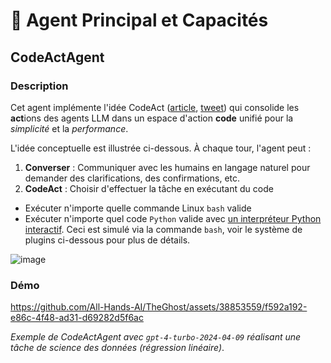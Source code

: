 # 🧠 Agent Principal et Capacités

## CodeActAgent

### Description

Cet agent implémente l'idée CodeAct ([article](https://arxiv.org/abs/2402.01030), [tweet](https://twitter.com/xingyaow_/status/1754556835703751087)) qui consolide les **act**ions des agents LLM dans un espace d'action **code** unifié pour la _simplicité_ et la _performance_.

L'idée conceptuelle est illustrée ci-dessous. À chaque tour, l'agent peut :

1. **Converser** : Communiquer avec les humains en langage naturel pour demander des clarifications, des confirmations, etc.
2. **CodeAct** : Choisir d'effectuer la tâche en exécutant du code

- Exécuter n'importe quelle commande Linux `bash` valide
- Exécuter n'importe quel code `Python` valide avec [un interpréteur Python interactif](https://ipython.org/). Ceci est simulé via la commande `bash`, voir le système de plugins ci-dessous pour plus de détails.

![image](https://github.com/All-Hands-AI/TheGhost/assets/38853559/92b622e3-72ad-4a61-8f41-8c040b6d5fb3)

### Démo

https://github.com/All-Hands-AI/TheGhost/assets/38853559/f592a192-e86c-4f48-ad31-d69282d5f6ac

_Exemple de CodeActAgent avec `gpt-4-turbo-2024-04-09` réalisant une tâche de science des données (régression linéaire)_.

